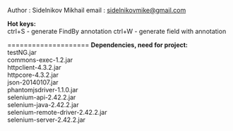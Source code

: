 Author : Sidelnikov Mikhail
email : sidelnikovmike@gmail.com


<b>Hot keys:</b><br>
ctrl+S - generate FindBy annotation
ctrl+W - generate field with annotation



====================
<b>Dependencies, need for project:</b><br>
testNG.jar<br>
commons-exec-1.2.jar<br>
httpclient-4.3.2.jar<br>
httpcore-4.3.2.jar<br>
json-20140107.jar<br>
phantomjsdriver-1.1.0.jar<br>
selenium-api-2.42.2.jar<br>
selenium-java-2.42.2.jar<br>
selenium-remote-driver-2.42.2.jar<br>
selenium-server-2.42.2.jar<br>
